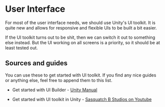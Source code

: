 # User Interface

For most of the user interface needs, we should use Unity's UI toolkit. It is 
quite new and allows for responsive and flexible UIs to be built a bit easier.

If the UI toolkit turns out to be shit, then we can switch it out to something
else instead. But the UI working on all screens is a priority, so it should be
at least tested out.

## Sources and guides

You can use these to get started with UI toolkit. If you find any nice guides
or anything else, feel free to append them to this list.

- Get started with UI Builder - 
[Unity Manual](https://docs.unity3d.com/Manual/UIB-getting-started.html)

- Get started with UI toolkit in Unity - 
[Sasquatch B Studios on Youtube](https://youtu.be/_jtj73lu2Ko?si=3lhlE9ZD9KWgXMMQ)
